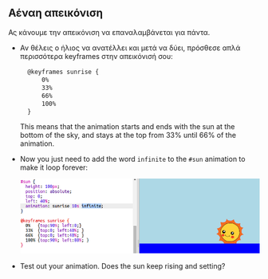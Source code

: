 ## Αέναη απεικόνιση

Ας κάνουμε την απεικόνιση να επαναλαμβάνεται για πάντα.

+ Αν θέλεις ο ήλιος να ανατέλλει και μετά να δύει, πρόσθεσε απλά περισσότερα keyframes στην απεικόνισή σου:
    
        @keyframes sunrise {
            0%  
            33% 
            66% 
            100%
        }
        
    
    This means that the animation starts and ends with the sun at the bottom of the sky, and stays at the top from 33% until 66% of the animation.

+ Now you just need to add the word `infinite` to the `#sun` animation to make it loop forever:
    
    ![screenshot](images/sunrise-infinite.png)

+ Test out your animation. Does the sun keep rising and setting?